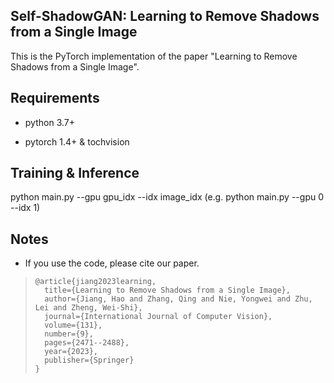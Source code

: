 ## Self-ShadowGAN: Learning to Remove Shadows from a Single Image
This is the PyTorch implementation of the paper "Learning to Remove Shadows from a Single Image".


## Requirements
- python 3.7+

- pytorch 1.4+ & tochvision

  

## Training & Inference
python main.py --gpu gpu_idx --idx image_idx (e.g. python main.py --gpu 0 --idx 1)



## Notes

- If you use the code, please cite our paper.

> ```
> @article{jiang2023learning,
>   title={Learning to Remove Shadows from a Single Image},
>   author={Jiang, Hao and Zhang, Qing and Nie, Yongwei and Zhu, Lei and Zheng, Wei-Shi},
>   journal={International Journal of Computer Vision},
>   volume={131},
>   number={9},
>   pages={2471--2488},
>   year={2023},
>   publisher={Springer}
> }
> ```

